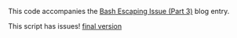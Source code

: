 This code accompanies the
[Bash Escaping Issue (Part 3)](https://www.extrema.is/blog/2021/04/15/bash-escaping-issue-part-3)
blog entry.

This script has issues!
[final version](../2021-04-15-copying-a-bash-environment-to-a-new-shell)
